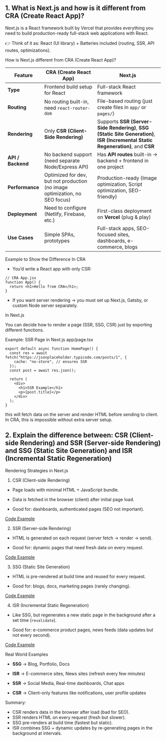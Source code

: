 ## 1. What is Next.js and how is it different from CRA (Create React App)?

Next.js is a React framework built by Vercel that provides everything you need to build production-ready full-stack web applications with React.

👉 Think of it as:
React (UI library) + Batteries included (routing, SSR, API routes, optimizations).

How is Next.js different from CRA (Create React App)?

| Feature           | **CRA (Create React App)**                                                  | **Next.js**                                                                                                                        |
| ----------------- | --------------------------------------------------------------------------- | ---------------------------------------------------------------------------------------------------------------------------------- |
| **Type**          | Frontend build setup for React                                              | Full-stack React framework                                                                                                         |
| **Routing**       | No routing built-in, need `react-router-dom`                                | File-based routing (just create files in `app/` or `pages/`)                                                                       |
| **Rendering**     | Only **CSR (Client-Side Rendering)**                                        | Supports **SSR (Server-Side Rendering)**, **SSG (Static Site Generation)**, **ISR (Incremental Static Regeneration)**, and **CSR** |
| **API / Backend** | No backend support (need separate Node/Express API)                         | Has **API routes** built-in → backend + frontend in one project                                                                    |
| **Performance**   | Optimized for dev, but not production (no image optimization, no SEO focus) | Production-ready (Image optimization, Script optimization, SEO-friendly)                                                           |
| **Deployment**    | Need to configure (Netlify, Firebase, etc.)                                 | First-class deployment on **Vercel** (plug & play)                                                                                 |
| **Use Cases**     | Simple SPAs, prototypes                                                     | Full-stack apps, SEO-focused sites, dashboards, e-commerce, blogs                                                                  |

Example to Show the Difference
In CRA

- You’d write a React app with only CSR:

```tsx
// CRA App.jsx
function App() {
  return <h1>Hello from CRA</h1>;
}
```
- If you want server rendering → you must set up Next.js, Gatsby, or custom Node server separately.

In Next.js

You can decide how to render a page (SSR, SSG, CSR) just by exporting different functions.

Example: SSR Page in Next.js
app/page.tsx

```tsx
export default async function HomePage() {
  const res = await fetch("https://jsonplaceholder.typicode.com/posts/1", {
    cache: "no-store", // ensures SSR
  });
  const post = await res.json();

  return (
    <div>
      <h1>SSR Example</h1>
      <p>{post.title}</p>
    </div>
  );
}
```
this will fetch data on the server and render HTML before sending to client.
In CRA, this is impossible without extra server setup.

## 2. Explain the difference between: CSR (Client-side Rendering) and SSR (Server-side Rendering) and SSG (Static Site Generation) and ISR (Incremental Static Regeneration)

Rendering Strategies in Next.js

1. CSR (Client-side Rendering)

- Page loads with minimal HTML + JavaScript bundle.

- Data is fetched in the browser (client) after initial page load.

- Good for: dashboards, authenticated pages (SEO not important).

[Code Example]()

2. SSR (Server-side Rendering)

- HTML is generated on each request (server fetch → render → send).

- Good for: dynamic pages that need fresh data on every request.

[Code Example]()

3. SSG (Static Site Generation)

- HTML is pre-rendered at build time and reused for every request.

- Good for: blogs, docs, marketing pages (rarely changing).

[Code Example]()

4. ISR (Incremental Static Regeneration)

- Like SSG, but regenerates a new static page in the background after a set time (`revalidate`).

- Good for: e-commerce product pages, news feeds (data updates but not every second).

[Code Example]()

Real World Examples

- **SSG** → Blog, Portfolio, Docs

- **ISR** → E-commerce sites, News sites (refresh every few minutes)

- **SSR** → Social Media, Real-time dashboards, Chat apps

- **CSR** → Client-only features like notifications, user profile updates

Summary:

- CSR renders data in the browser after load (bad for SEO).
- SSR renders HTML on every request (fresh but slower).
- SSG pre-renders at build time (fastest but static).
- ISR combines SSG + dynamic updates by re-generating pages in the background at intervals.